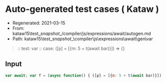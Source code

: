 # Auto-generated test cases ( Kataw )
- Regenerated: 2021-03-15
- From: kataw15\test\__snapshot__/compiler/js/expressions/await/autogen.md
- Path: kataw15\test\__snapshot__\compiler\js\expressions\await\gen\var
> :: test: var
> :: case: ([p] = [{m: 5 + t(await bar)}]) => {}
## Input

`````js
var await; var f = (async function() { ([p] = [{m: 5 + t(await bar)}]) => {} });
`````
